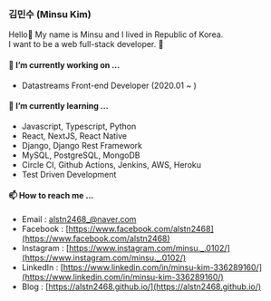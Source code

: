 ### 김민수 (Minsu Kim)

Hello👋 My name is Minsu and I lived in Republic of Korea.<br/>
I want to be a web full-stack developer. 🦄

#### 🔭 I’m currently working on ...

- Datastreams Front-end Developer (2020.01 ~ )

####  🌱 I’m currently learning ...

- Javascript, Typescript, Python
- React, NextJS, React Native
- Django, Django Rest Framework
- MySQL, PostgreSQL, MongoDB
- Circle CI, Github Actions, Jenkins, AWS, Heroku
- Test Driven Development

####  📫 How to reach me ...

- Email : [alstn2468_@naver.com](alstn2468_@naver.com)
- Facebook : [https://www.facebook.com/alstn2468](https://www.facebook.com/alstn2468)
- Instagram : [https://www.instagram.com/minsu._.0102/](https://www.instagram.com/minsu._.0102/)
- LinkedIn : [https://www.linkedin.com/in/minsu-kim-336289160/](https://www.linkedin.com/in/minsu-kim-336289160/)
- Blog : [https://alstn2468.github.io/](https://alstn2468.github.io/)
